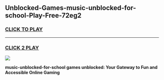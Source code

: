 
## Unblocked-Games-music-unblocked-for-school-Play-Free-72eg2
<h3>
<a href="https://premium76.site?title=music-unblocked-for-school&ref=18A1">CLICK TO PLAY</a></h3>
<hr>

<h3>
<a href="https://premium76.site?title=music-unblocked-for-school&ref=18A1">CLICK 2 PLAY</a>
  
</h3>

<a href="https://premium76.site?title=music-unblocked-for-school&ref=18A1"><img src="https://clearcache.store/games.png"></a>


**music-unblocked-for-school games unblocked: Your Gateway to Fun and Accessible Online Gaming**
